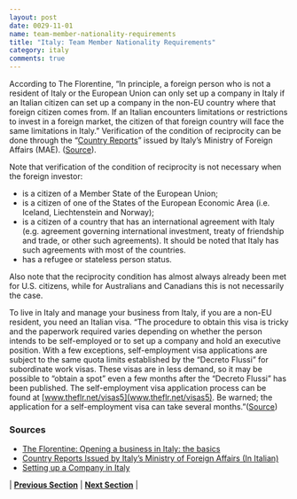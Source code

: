 ```yaml
---
layout: post
date: 0029-11-01
name: team-member-nationality-requirements
title: "Italy: Team Member Nationality Requirements"
category: italy
comments: true
---
```


According to The Florentine, “In principle, a foreign person who is not a resident of Italy or the European Union can only set up a company in Italy if an Italian citizen can set up a company in the non-EU country where that foreign citizen comes from. If an Italian encounters limitations or restrictions to invest in a foreign market, the citizen of that foreign country will face the same limitations in Italy.” Verification of the condition of reciprocity can be done through the “[Country Reports](https://www.esteri.it/mae/en/servizi/stranieri/elenco_paesi.html)” issued by Italy’s Ministry of Foreign Affairs (MAE). ([Source](https://www.italiancompanyformations.com/services/set-up-a-company-in-italy/)).

Note that verification of the condition of reciprocity is not necessary when the foreign investor:
- is a citizen of a Member State of the European Union;
- is a citizen of one of the States of the European Economic Area (i.e. Iceland, Liechtenstein and Norway);
- is a citizen of a country that has an international agreement with Italy (e.g. agreement governing international investment, treaty of friendship and trade, or other such agreements). It should be noted that Italy has such agreements with most of the countries.
- has a refugee or stateless person status.

Also note that the reciprocity condition has almost always already been met for U.S. citizens, while for Australians and Canadians this is not necessarily the case.

To live in Italy and manage your business from Italy, if you are a non-EU resident, you need an Italian visa. “The procedure to obtain this visa is tricky and the paperwork required varies depending on whether the person intends to be self-employed or to set up a company and hold an executive position. With a few exceptions, self-employment visa applications are subject to the same quota limits established by the “Decreto Flussi” for subordinate work visas. These visas are in less demand, so it may be possible to “obtain a spot” even a few months after the “Decreto Flussi” has been published. The self-employment visa application process can be found at [www.theflr.net/visas5](www.theflr.net/visas5). Be warned; the application for a self-employment visa can take several months.”([Source](http://www.theflorentine.net/lifestyle/2017/05/opening-a-business-in-italy-basics/))

### Sources
- [The Florentine: Opening a business in Italy: the basics](http://www.theflorentine.net/lifestyle/2017/05/opening-a-business-in-italy-basics/)
- [Country Reports Issued by Italy’s Ministry of Foreign Affairs (In Italian)](https://www.esteri.it/mae/en/servizi/stranieri/elenco_paesi.html)
- [Setting up a Company in Italy](https://www.italiancompanyformations.com/services/set-up-a-company-in-italy/)



| **[Previous Section]( https://neo-project.github.io/global-blockchain-compliance-hub//italy/italy-registry-requirements.html)** | **[Next Section]( https://neo-project.github.io/global-blockchain-compliance-hub//italy/italy-tax-and-auditing-requirements.html)** |
